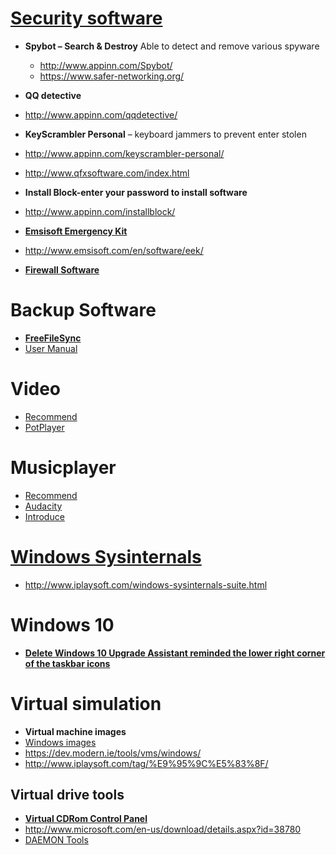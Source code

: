 # [Security software](http://love.appinn.com/#Antivirus)
* **Spybot – Search & Destroy** Able to detect and remove various spyware
  * http://www.appinn.com/Spybot/
  * https://www.safer-networking.org/
  
* __QQ detective__
 * http://www.appinn.com/qqdetective/

* __KeyScrambler Personal__ – keyboard jammers to prevent enter stolen
 * http://www.appinn.com/keyscrambler-personal/
 * http://www.qfxsoftware.com/index.html
* __Install Block-enter your password to install software__
 * http://www.appinn.com/installblock/

* __[Emsisoft Emergency Kit](http://baike.baidu.com/link?url=8Di6-6L2Zx6DnYnEQzFq2ww1g8rMmb7If7cq3fMlt-bJGQq1IlSEWqcZMdE0ouIAgYnSvrHrjK3KMgu_XEsYWTZB9AvCMYKhE8D5YnC78h_)__
 * http://www.emsisoft.com/en/software/eek/
 
* __[Firewall Software](http://www.zonealarm.com/software/free-firewall)__
 

# Backup Software
  * __[FreeFileSync](http://www.freefilesync.org/)__
   * [User Manual](http://wenku.baidu.com/view/8e794b1055270722192ef781.html?re=view)

 # __Video__
  * [Recommend](http://love.appinn.com/#video)
  * [PotPlayer](http://tvpot.daum.net/application/PotPlayer.do)
 # __Musicplayer__
  * [Recommend](http://love.appinn.com/#musicplayer)
  * [Audacity](http://web.audacityteam.org/download/)
   * [Introduce](http://baike.baidu.com/link?url=6Acd3r41ltceJ1ZSQLdlrnmOttBfVXuhDL-x8ux4XhuSQlbZU3UAThns9iJ4-mf7JfbFTHC-X_aQH5Ysniz4D_)
# [Windows Sysinternals](https://technet.microsoft.com/en-us/sysinternals/bb842062) 
 * http://www.iplaysoft.com/windows-sysinternals-suite.html
 
# Windows 10
 * __[Delete Windows 10 Upgrade Assistant reminded the lower right corner of the taskbar icons](http://www.iplaysoft.com/p/remove-win10-update-notification)__
 
# Virtual simulation
 * __Virtual machine images__
  * [Windows images](http://www.iplaysoft.com/windows-test-vms.html)
   * https://dev.modern.ie/tools/vms/windows/
 * http://www.iplaysoft.com/tag/%E9%95%9C%E5%83%8F/
## Virtual drive tools
 * __[Virtual CDRom Control Panel](http://www.iplaysoft.com/virtual-cdrom-control-panel.html)__
  *  http://www.microsoft.com/en-us/download/details.aspx?id=38780
 * [DAEMON Tools](http://www.iplaysoft.com/daemon-tools-lite.html)



